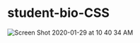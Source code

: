 # student-bio-CSS

![Screen Shot 2020-01-29 at 10 40 34 AM](https://user-images.githubusercontent.com/2171537/73386610-fc580f80-4283-11ea-905d-da1de1d07fba.png)
